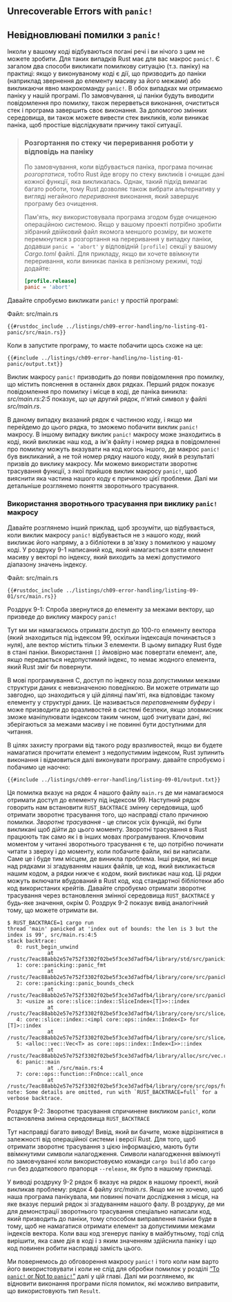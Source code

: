 ## Unrecoverable Errors with `panic!`
## Невідновлювані помилки з `panic!`

Інколи у вашому коді відбуваються погані речі і ви нічого з цим не можете зробити. 
Для таких випадків Rust має для вас макрос `panic!`. Є загалом два способи викликати 
помилкову ситуацію (т.з. паніку) на практиці: якщо у виконуваному коді є дії, що 
призводить до паніки (наприклад звернення до елементу масиву за його межами) або 
викликаючи явно макрокоманду `panic!`. В обох випадках ми отримаємо паніку у нашій 
програмі. По замовчування, ці паніки будуть виводити повідомлення про помилку, 
також перерветься виконання, очиститься стек і програма завершить своє виконання. 
За допомогою змінних середовища, ви також можете вивести стек викликів, коли виникає 
паніка, щоб простіше відслідкувати причину такої ситуації.

> ### Розгортання по стеку чи переривання роботи у відповідь на паніку
>
> По замовчування, коли відбувається паніка, програма починає *розгортатися*, тобто
> Rust йде вгору по стеку викликів і очищає дані кожної функції, яка викликалась.
> Однак, такий підхід вимагає багато роботи, тому Rust дозволяє також вибрати альтернативу
> у вигляді негайного *переривання* виконання, який завершує програму без очищення.
>
> Пам'ять, яку використовувала програма згодом буде очищеною операційною системою. 
> Якщо у вашому проекті потрібно зробити зібраний двійковий файл якомога меншого розміру,
> ви можете перемкнутися з розгортання на переривання у випадку паніки, додавши 
> `panic = 'abort'` у відповідній `[profile]` секції у вашому  *Cargo.toml* файлі.
> Для прикладу, якщо ви хочете ввімкнути переривання, коли виникає паніка 
> в релізному режимі, тоді додайте:
>
> ```toml
> [profile.release]
> panic = 'abort'
> ```

Давайте спробуємо викликати `panic!` у простій програмі:

<span class="filename">Файл: src/main.rs</span>

```rust,should_panic,panics
{{#rustdoc_include ../listings/ch09-error-handling/no-listing-01-panic/src/main.rs}}
```

Коли в запустите програму, то маєте побачити щось схоже на це:

```console
{{#include ../listings/ch09-error-handling/no-listing-01-panic/output.txt}}
```

Виклик макросу `panic!` призводить до появи повідомлення про помилку, 
що містить пояснення в останніх двох рядках. Перший рядок показує повідомлення 
про помилку і місце в коді, де паніка виникла: *src/main.rs:2:5* показує, 
що це другий рядок, п'ятий символ у файлі *src/main.rs*.

В даному випадку вказаний рядок є частиною коду, і якщо ми перейдемо до цього рядка, 
то зможемо побачити виклик `panic!` макросу. В іншому випадку виклик `panic!` макросу 
може знаходитись в коді, який викликає наш код, а ім'я файлу і номер рядка в повідомленні 
про помилку можуть вказувати на код когось іншого, де макрос `panic!` був викликаний, 
а не той номер рядку нашого коду, який в результаті призвів до виклику макросу. 
Ми можемо використати зворотнє трасування функції, з якої прийшов виклик макросу `panic!`, 
щоб вияснити яка частина нашого коду є причиною цієї проблеми. Далі ми детальніше 
розглянемо поняття зворотнього трасування.

### Використання зворотнього трасування при виклику `panic!` макросу

Давайте розглянемо інший приклад, щоб зрозуміти, що відбувається, коли виклик макросу 
`panic!` відбувається не з нашого коду, який викликає його напряму, а з бібліотеки в 
зв'язку з помилкою у нашому коді. У роздруку 9-1 написаний код, який намагається 
взяти елемент масиву у векторі по індексу, який виходить за межі допустимого діапазону 
значень індексу.

<span class="filename">Файл: src/main.rs</span>

```rust,should_panic,panics
{{#rustdoc_include ../listings/ch09-error-handling/listing-09-01/src/main.rs}}
```

<span class="caption">Роздрук 9-1: Спроба звернутися до елементу за межами вектору,
що призведе до виклику макросу `panic!`</span>

Тут ми ми намагаємось отримати доступ до 100-го елементу вектора (який знаходиться під 
індексом 99, оскільки індексація починається з нуля), але вектор містить тільки 3 
елементи. В цьому випадку Rust буде в стані паніки. Використання `[]` ймовірно має 
повертати елемент, але, якщо передається недопустимий індекс, то немає жодного елемента,
який Rust зміг би повернути.

В мові програмування C, доступ по індексу поза допустимими межами структури даних є 
невизначеною поведінкою. Ви можете отримати що завгодно, що знаходиться у цій ділянці 
пам'яті, яка відповідає такому елементу у структурі даних. Це називається *переповненням 
буферу* і може призводити до вразливостей в системі безпеки, якщо зловмисник зможе 
маніпулювати індексом таким чином, щоб зчитувати дані, які зберігаються за межами 
масиву і не повинні бути доступними для читання.

В цілях захисту програми від такого роду вразливостей, якщо ви будете намагатися 
прочитати елемент з недопустимим індексом, Rust зупинить виконання і відмовиться далі 
виконувати програму. давайте спробуємо і побачимо це наочно:

```console
{{#include ../listings/ch09-error-handling/listing-09-01/output.txt}}
```

Ця помилка вказує на рядок 4 нашого файлу `main.rs` де ми намагаємося отримати 
доступ до елементу під індексом 99. Наступний рядок говорить нам встановити 
`RUST_BACKTRACE` змінну середовища, щоб отримати зворотнє трасування того, що 
насправді стало причиною помилки. *Зворотнє трасування* - це список усіх функцій, 
які були викликані щоб дійти до цього моменту. Зворотні трасування в Rust працюють 
так само як і в інших мовах програмування. Ключовим моментом у читанні зворотнього 
трасування є те, що потрібно починати читати з зверху і до моменту, коли побачите 
файли, які ви написали. Саме це і буде тим місцем, де виникла проблема. Інші рядки, які
вище над рядками зі згадуванням наших файлів, це код, який викликається нашим кодом, а 
рядки нижче є кодом, який викликає наш код. Ці рядки можуть включати вбудований в Rust 
код, код стандартної бібліотеки або код використаних крейтів. Давайте спробуємо 
отримати зворотнє трасування через встановлення змінної середовища `RUST_BACKTRACE` у 
будь-яке значення, окрім 0. Роздрук 9-2 показує вивід аналогічний тому, що можете 
отримати ви.

<!-- manual-regeneration
cd listings/ch09-error-handling/listing-09-01
RUST_BACKTRACE=1 cargo run
copy the backtrace output below
check the backtrace number mentioned in the text below the listing
-->

```console
$ RUST_BACKTRACE=1 cargo run
thread 'main' panicked at 'index out of bounds: the len is 3 but the index is 99', src/main.rs:4:5
stack backtrace:
   0: rust_begin_unwind
             at /rustc/7eac88abb2e57e752f3302f02be5f3ce3d7adfb4/library/std/src/panicking.rs:483
   1: core::panicking::panic_fmt
             at /rustc/7eac88abb2e57e752f3302f02be5f3ce3d7adfb4/library/core/src/panicking.rs:85
   2: core::panicking::panic_bounds_check
             at /rustc/7eac88abb2e57e752f3302f02be5f3ce3d7adfb4/library/core/src/panicking.rs:62
   3: <usize as core::slice::index::SliceIndex<[T]>>::index
             at /rustc/7eac88abb2e57e752f3302f02be5f3ce3d7adfb4/library/core/src/slice/index.rs:255
   4: core::slice::index::<impl core::ops::index::Index<I> for [T]>::index
             at /rustc/7eac88abb2e57e752f3302f02be5f3ce3d7adfb4/library/core/src/slice/index.rs:15
   5: <alloc::vec::Vec<T> as core::ops::index::Index<I>>::index
             at /rustc/7eac88abb2e57e752f3302f02be5f3ce3d7adfb4/library/alloc/src/vec.rs:1982
   6: panic::main
             at ./src/main.rs:4
   7: core::ops::function::FnOnce::call_once
             at /rustc/7eac88abb2e57e752f3302f02be5f3ce3d7adfb4/library/core/src/ops/function.rs:227
note: Some details are omitted, run with `RUST_BACKTRACE=full` for a verbose backtrace.
```

<span class="caption">Роздрук 9-2: Зворотнє трасування спричинене викликом
`panic!`, коли встановлена змінна середовища `RUST_BACKTRACE`</span>

Тут насправді багато виводу! Вивід, який ви бачите, може відрізнятися в залежності 
від операційної системи і версії Rust. Для того, щоб отримати зворотнє трасування з цією 
інформацією, мають бути ввімкнутими символи налагодження. Символи налагодження 
ввімкнуті по замовчуванні коли використовуємо команди `cargo build` або `cargo run` 
без додаткового прапорця `--release`, як було в нашому прикладі.

У виводі роздруку 9-2 рядок 6 вказує на рядок в нашому проекті, який викликав проблему: 
рядок 4 файлу  *src/main.rs*. Якщо ми не хочемо, щоб наша програма панікувала, ми 
повинні почати дослідження з місця, на яке вказує перший рядок зі згадуванням нашого фалу.
В роздруку, де ми для демонстрації зворотнього трасування спеціально написали код, який 
призводить до паніки, тому способом виправлення паніки буде в тому, щоб не намагатися 
отримати елемент за допустимими межами індексів вектора. Коли ваш код згенерує паніку 
в майбутньому, тоді слід вирішити, яка саме дія в коді і з яким значенням здійснила 
паніку і що код повинен робити насправді замість цього.

Ми повернемось до обговорення макросу `panic!` і того коли нам варто його використовувати 
і коли не слід для обробки помилок у розділі [“To `panic!` or Not to
`panic!`”][to-panic-or-not-to-panic]<!-- ignore --> далі у цій главі. Далі ми розглянемо, як відновити виконання програми після помилок, які можливо виправити, що використовують 
тип `Result`.

[to-panic-or-not-to-panic]:
ch09-03-to-panic-or-not-to-panic.html#to-panic-or-not-to-panic
